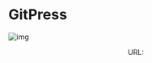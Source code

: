 # GitPress



![img](https://user-images.githubusercontent.com/28585421/142091533-2d42d72b-3b35-4a65-b25e-25af34d45562.png)

<p align='center'>URL:   </p>
